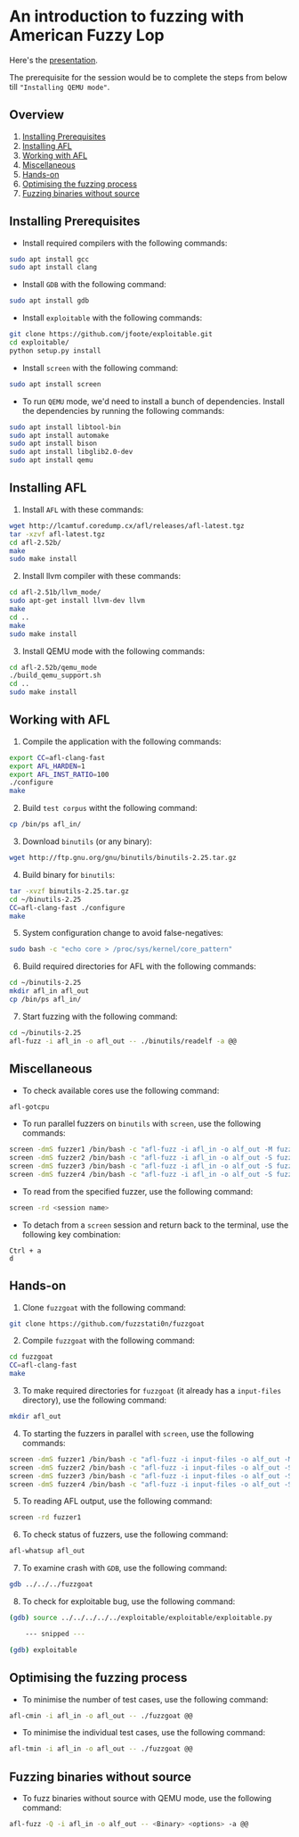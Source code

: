 # An introduction to fuzzing with American Fuzzy Lop

Here's the [presentation](https://docs.google.com/presentation/d/1pAuq16LorXcDpxPHfEj-f_mAyTCCzTKTBtQHKLaq060/edit?usp=sharing).

The prerequisite for the session would be to complete the steps from below till `"Installing QEMU mode"`.

## **Overview**

1. [Installing Prerequisites](#Installing-Prerequisites)
2. [Installing AFL](#-Installing-AFL)
3. [Working with AFL](#Working-with-AFL)
4. [Miscellaneous](#Miscellaneous)
5. [Hands-on](#Hands-on)
6. [Optimising the fuzzing process](#Optimising-the-fuzzing-process)
7. [Fuzzing binaries without source](#Fuzzing-binaries-without-source)

## **Installing Prerequisites**

* Install required compilers with the following commands:

```bash
sudo apt install gcc
sudo apt install clang
```

* Install `GDB` with the following command:

```bash
sudo apt install gdb
```

* Install `exploitable` with the following commands:

```bash
git clone https://github.com/jfoote/exploitable.git
cd exploitable/
python setup.py install
```

* Install `screen` with the following command:

```bash
sudo apt install screen
```

* To run `QEMU` mode, we'd need to install a bunch of dependencies. Install the dependencies by running the following commands:

```bash
sudo apt install libtool-bin
sudo apt install automake
sudo apt install bison
sudo apt install libglib2.0-dev
sudo apt install qemu
```

## **Installing AFL**

1. Install `AFL` with these commands:

```bash
wget http://lcamtuf.coredump.cx/afl/releases/afl-latest.tgz
tar -xzvf afl-latest.tgz
cd afl-2.52b/
make
sudo make install
```

2. Install llvm compiler with these commands:

```bash
cd afl-2.51b/llvm_mode/
sudo apt-get install llvm-dev llvm
make
cd ..
make
sudo make install
```

3. Install QEMU mode with the following commands:

```bash
cd afl-2.52b/qemu_mode
./build_qemu_support.sh
cd ..
sudo make install
```

## **Working with AFL**

1. Compile the application with the following commands:

```bash
export CC=afl-clang-fast
export AFL_HARDEN=1
export AFL_INST_RATIO=100
./configure
make
```

2. Build `test corpus` witht the following command:

```bash
cp /bin/ps afl_in/
```

3. Download `binutils` (or any binary):

```bash
wget http://ftp.gnu.org/gnu/binutils/binutils-2.25.tar.gz
```

4. Build binary for `binutils`:

```bash
tar -xvzf binutils-2.25.tar.gz
cd ~/binutils-2.25
CC=afl-clang-fast ./configure
make
```

5. System configuration change to avoid false-negatives:

```bash
sudo bash -c "echo core > /proc/sys/kernel/core_pattern"
```

6. Build required directories for AFL with the following commands:

```bash
cd ~/binutils-2.25
mkdir afl_in afl_out
cp /bin/ps afl_in/
```

7. Start fuzzing with the following command:

```bash
cd ~/binutils-2.25
afl-fuzz -i afl_in -o afl_out -- ./binutils/readelf -a @@
```

## **Miscellaneous**

* To check available cores use the following command:

```bash
afl-gotcpu
```

* To run parallel fuzzers on `binutils` with `screen`, use the following commands:

```bash
screen -dmS fuzzer1 /bin/bash -c "afl-fuzz -i afl_in -o alf_out -M fuzzer1 -- ./binutils/readelf -a @@"
screen -dmS fuzzer2 /bin/bash -c "afl-fuzz -i afl_in -o alf_out -S fuzzer2 -- ./binutils/readelf -a @@"
screen -dmS fuzzer3 /bin/bash -c "afl-fuzz -i afl_in -o alf_out -S fuzzer3 -- ./binutils/readelf -a @@"
screen -dmS fuzzer4 /bin/bash -c "afl-fuzz -i afl_in -o alf_out -S fuzzer4 -- ./binutils/readelf -a @@"
```

* To read from the specified fuzzer, use the following command:

```bash
screen -rd <session name>
```

* To detach from a `screen` session and return back to the terminal, use the following key combination:

```keyboard
Ctrl + a
d
```

## **Hands-on**

1. Clone `fuzzgoat` with the following command:

```bash
git clone https://github.com/fuzzstati0n/fuzzgoat
```

2. Compile `fuzzgoat` with the following command:

```bash
cd fuzzgoat
CC=afl-clang-fast
make
```

3. To make required directories for `fuzzgoat` (it already has a `input-files` directory), use the following command:

```bash
mkdir afl_out
```

4. To starting the fuzzers in parallel with `screen`, use the following commands:

```bash
screen -dmS fuzzer1 /bin/bash -c "afl-fuzz -i input-files -o alf_out -M fuzzer1 -- ./fuzzgoat @@"
screen -dmS fuzzer2 /bin/bash -c "afl-fuzz -i input-files -o alf_out -S fuzzer2 -- ./fuzzgoat @@"
screen -dmS fuzzer3 /bin/bash -c "afl-fuzz -i input-files -o alf_out -S fuzzer3 -- ./fuzzgoat @@"
screen -dmS fuzzer4 /bin/bash -c "afl-fuzz -i input-files -o alf_out -S fuzzer4 -- ./fuzzgoat @@"
```

5. To reading  AFL output, use the following command:

```bash
screen -rd fuzzer1
```

6. To check status of fuzzers, use the following command:

```bash
afl-whatsup afl_out
```

7. To examine crash with `GDB`, use the following command:

```bash
gdb ../../../fuzzgoat
```

8. To check for exploitable bug, use the following command:

```bash
(gdb) source ../../../../../exploitable/exploitable/exploitable.py

    --- snipped ---

(gdb) exploitable
```

## **Optimising the fuzzing process**

* To minimise the number of test cases, use the following command:

```bash
afl-cmin -i afl_in -o afl_out -- ./fuzzgoat @@
```

* To minimise the individual test cases, use the following command:

```bash
afl-tmin -i afl_in -o afl_out -- ./fuzzgoat @@
```

## **Fuzzing binaries without source**

* To fuzz binaries without source with QEMU mode, use the following command:

```bash
afl-fuzz -Q -i afl_in -o alf_out -- <Binary> <options> -a @@
```
